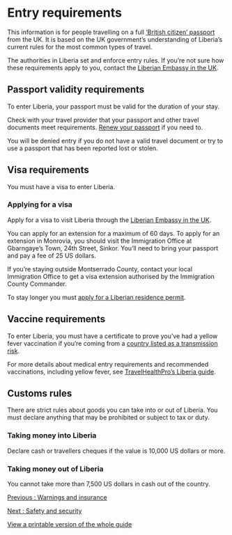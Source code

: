 # Entry requirements

This information is for people travelling on a full [‘British citizen’ passport](https://www.gov.uk/types-of-british-nationality) from the UK. It is based on the UK government’s understanding of Liberia’s current rules for the most common types of travel.

The authorities in Liberia set and enforce entry rules. If you’re not sure how these requirements apply to you, contact the [Liberian Embassy in the UK](https://www.embassyofliberia.co.uk/).

## Passport validity requirements

To enter Liberia, your passport must be valid for the duration of your stay.

Check with your travel provider that your passport and other travel documents meet requirements. [Renew your passport](https://www.gov.uk/renew-adult-passport/renew) if you need to.

You will be denied entry if you do not have a valid travel document or try to use a passport that has been reported lost or stolen.

## Visa requirements

You must have a visa to enter Liberia.

### Applying for a visa

Apply for a visa to visit Liberia through the [Liberian Embassy in the UK](https://www.embassyofliberia.co.uk/consular-services/visa-application/).

You can apply for an extension for a maximum of 60 days. To apply for an extension in Monrovia, you should visit the Immigration Office at Gbarngaye’s Town, 24th Street, Sinkor. You’ll need to bring your passport and pay a fee of 25 US dollars.

If you’re staying outside Montserrado County, contact your local Immigration Office to get a visa extension authorised by the Immigration County Commander.

To stay longer you must [apply for a Liberian residence permit](https://lis.gov.lr/service).

## Vaccine requirements

To enter Liberia, you must have a certificate to prove you’ve had a yellow fever vaccination if you’re coming from a [country listed as a transmission risk](https://nathnacyfzone.org.uk/factsheet/65/countries-with-risk-of-yellow-fever-transmission).

For more details about medical entry requirements and recommended vaccinations, including yellow fever, see [TravelHealthPro’s Liberia guide](https://travelhealthpro.org.uk/country/128/liberia#Vaccine_Recommendations).

## Customs rules

There are strict rules about goods you can take into or out of Liberia. You must declare anything that may be prohibited or subject to tax or duty.

### Taking money into Liberia

Declare cash or travellers cheques if the value is 10,000 US dollars or more.

### Taking money out of Liberia

You cannot take more than 7,500 US dollars in cash out of the country.

[Previous
:
Warnings and insurance](/foreign-travel-advice/liberia)

[Next
:
Safety and security](/foreign-travel-advice/liberia/safety-and-security)

[View a printable version of the whole guide](/foreign-travel-advice/liberia/print)